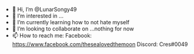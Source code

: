 - 👋 Hi, I’m @LunarSongy49
- 👀 I’m interested in ...
- 🌱 I’m currently learning how to not hate myself
- 💞️ I’m looking to collaborate on ...nothing for now
- 📫 How to reach me:
Facebook: https://www.facebook.com/thesealovedthemoon
Discord: Cres#0049

<!---
LunarSongy49/LunarSongy49 is a ✨ special ✨ repository because its `README.md` (this file) appears on your GitHub profile.
You can click the Preview link to take a look at your changes.
--->
